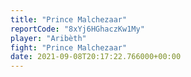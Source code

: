 ```yaml
---
title: "Prince Malchezaar"
reportCode: "8xYj6HGhaczKw1My"
player: "Aribèth"
fight: "Prince Malchezaar"
date: 2021-09-08T20:17:22.766000+00:00
---
```

